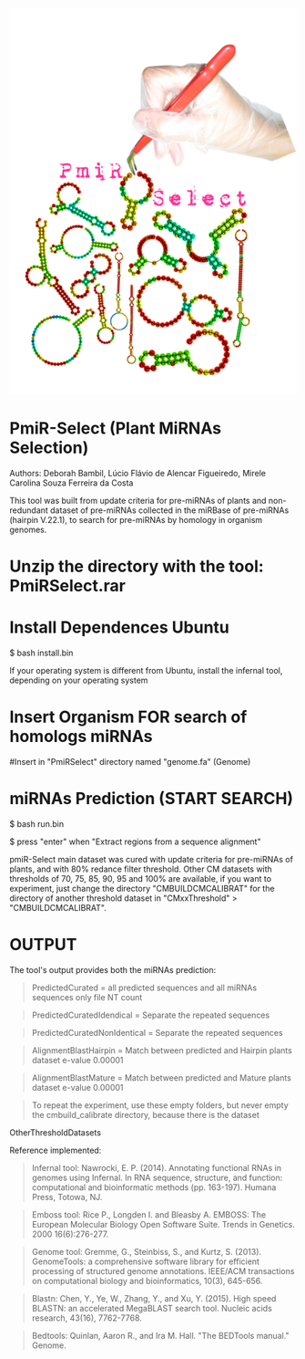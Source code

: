  ![name-of-you-image](https://github.com/DeborahBambil/figs/blob/main/Fig1.png?raw=true)

# PmiR-Select (Plant MiRNAs Selection)
Authors: Deborah Bambil, Lúcio Flávio de Alencar Figueiredo, Mirele Carolina Souza Ferreira da Costa

This tool was built from update criteria for pre-miRNAs of plants and non-redundant dataset of pre-miRNAs collected in the miRBase of pre-miRNAs (hairpin V.22.1), to search for pre-miRNAs by homology in organism genomes.

# Unzip the directory with the tool: PmiRSelect.rar

# Install Dependences Ubuntu

$ bash install.bin

If your operating system is different from Ubuntu, install the infernal tool, depending on your operating system

# Insert Organism FOR search of homologs miRNAs

#Insert in "PmiRSelect" directory named "genome.fa" (Genome)

# miRNAs Prediction (START SEARCH)

$ bash run.bin

$ press "enter" when "Extract regions from a sequence alignment"

pmiR-Select main dataset was cured with update criteria for pre-miRNAs of plants, and with 80% redance filter threshold.
Other CM datasets with thresholds of 70, 75, 85, 90, 95 and 100% are available, if you want to experiment, just change the directory "CMBUILDCMCALIBRAT" for the directory of another threshold dataset in "CMxxThreshold" > "CMBUILDCMCALIBRAT".

# OUTPUT

The tool's output provides both the miRNAs prediction:

> PredictedCurated = all predicted sequences and all miRNAs sequences only file NT count

> PredictedCuratedIdendical = Separate the repeated sequences 

> PredictedCuratedNonIdentical = Separate the repeated sequences 

> AlignmentBlastHairpin = Match between predicted and Hairpin plants dataset e-value 0.00001

> AlignmentBlastMature = Match between predicted and Mature plants dataset e-value 0.00001

> To repeat the experiment, use these empty folders, but never empty the cmbuild_calibrate directory, because there is the dataset



OtherThresholdDatasets

Reference implemented:

> Infernal tool: Nawrocki, E. P. (2014). Annotating functional RNAs in genomes using Infernal. In RNA sequence, structure, and function: computational and bioinformatic methods (pp. 163-197). Humana Press, Totowa, NJ.

> Emboss tool: Rice P., Longden I. and Bleasby A. EMBOSS: The European Molecular Biology Open Software Suite. Trends in Genetics. 2000 16(6):276-277.

> Genome tool: Gremme, G., Steinbiss, S., and Kurtz, S. (2013). GenomeTools: a comprehensive software library for efficient processing of structured genome annotations. IEEE/ACM transactions on computational biology and bioinformatics, 10(3), 645-656.

> Blastn: Chen, Y., Ye, W., Zhang, Y., and Xu, Y. (2015). High speed BLASTN: an accelerated MegaBLAST search tool. Nucleic acids research, 43(16), 7762-7768.

>Bedtools: Quinlan, Aaron R., and Ira M. Hall. "The BEDTools manual." Genome.
